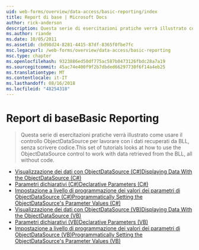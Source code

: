 ```yaml
---
uid: web-forms/overview/data-access/basic-reporting/index
title: Report di base | Microsoft Docs
author: rick-anderson
description: Questa serie di esercitazioni pratiche verrà illustrato come usare il controllo ObjectDataSource per lavorare con i dati recuperati da BLL, senza scrivere codice.
ms.author: riande
ms.date: 10/05/2011
ms.assetid: cbd98d24-8281-4415-87df-8365f0fbe7fc
msc.legacyurl: /web-forms/overview/data-access/basic-reporting
msc.type: chapter
ms.openlocfilehash: 9323886ed50df775ac587b0473126fbdc28a7a19
ms.sourcegitcommit: 45ac74e400f9f2b7dbded66297730f6f14a4eb25
ms.translationtype: MT
ms.contentlocale: it-IT
ms.lasthandoff: 08/16/2018
ms.locfileid: "48254318"
---
```

<a name="basic-reporting"></a><span data-ttu-id="b5cc2-103">Report di base</span><span class="sxs-lookup"><span data-stu-id="b5cc2-103">Basic Reporting</span></span>
====================
> <span data-ttu-id="b5cc2-104">Questa serie di esercitazioni pratiche verrà illustrato come usare il controllo ObjectDataSource per lavorare con i dati recuperati da BLL, senza scrivere codice.</span><span class="sxs-lookup"><span data-stu-id="b5cc2-104">This set of tutorials looks at how to use the ObjectDataSource control to work with data retrieved from the BLL, all without code.</span></span>


- [<span data-ttu-id="b5cc2-105">Visualizzazione dei dati con ObjectDataSource (C#)</span><span class="sxs-lookup"><span data-stu-id="b5cc2-105">Displaying Data With the ObjectDataSource (C#)</span></span>](displaying-data-with-the-objectdatasource-cs.md)
- [<span data-ttu-id="b5cc2-106">Parametri dichiarativi (C#)</span><span class="sxs-lookup"><span data-stu-id="b5cc2-106">Declarative Parameters (C#)</span></span>](declarative-parameters-cs.md)
- [<span data-ttu-id="b5cc2-107">Impostazione a livello di programmazione dei valori dei parametri di ObjectDataSource (C#)</span><span class="sxs-lookup"><span data-stu-id="b5cc2-107">Programmatically Setting the ObjectDataSource's Parameter Values (C#)</span></span>](programmatically-setting-the-objectdatasource-s-parameter-values-cs.md)
- [<span data-ttu-id="b5cc2-108">Visualizzazione dei dati con ObjectDataSource (VB)</span><span class="sxs-lookup"><span data-stu-id="b5cc2-108">Displaying Data With the ObjectDataSource (VB)</span></span>](displaying-data-with-the-objectdatasource-vb.md)
- [<span data-ttu-id="b5cc2-109">Parametri dichiarativi (VB)</span><span class="sxs-lookup"><span data-stu-id="b5cc2-109">Declarative Parameters (VB)</span></span>](declarative-parameters-vb.md)
- [<span data-ttu-id="b5cc2-110">Impostazione a livello di programmazione dei valori dei parametri di ObjectDataSource (VB)</span><span class="sxs-lookup"><span data-stu-id="b5cc2-110">Programmatically Setting the ObjectDataSource's Parameter Values (VB)</span></span>](programmatically-setting-the-objectdatasource-s-parameter-values-vb.md)

